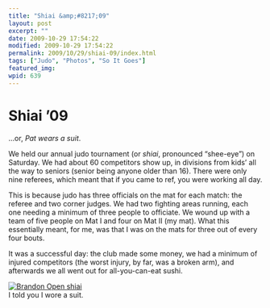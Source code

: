 ```yaml
---
title: "Shiai &amp;#8217;09"
layout: post
excerpt: ""
date: 2009-10-29 17:54:22
modified: 2009-10-29 17:54:22
permalink: 2009/10/29/shiai-09/index.html
tags: ["Judo", "Photos", "So It Goes"]
featured_img: 
wpid: 639
---
```


# Shiai &#8217;09

…or, *Pat wears a suit*.

We held our annual judo tournament (or *shiai*, pronounced “shee-eye”) on Saturday. We had about 60 competitors show up, in divisions from kids’ all the way to seniors (senior being anyone older than 16). There were only nine referees, which meant that if you came to ref, you were working all day.

This is because judo has three officials on the mat for each match: the referee and two corner judges. We had two fighting areas running, each one needing a minimum of three people to officiate. We wound up with a team of five people on Mat I and four on Mat II (my mat). What this essentially meant, for me, was that I was on the mats for three out of every four bouts.

It was a successful day: the club made some money, we had a minimum of injured competitors (the worst injury, by far, was a broken arm), and afterwards we all went out for all-you-can-eat sushi.

[![Brandon Open shiai](http://farm3.static.flickr.com/2592/4050962023_19e1909222.jpg)](http://www.flickr.com/photos/pj/4050962023/ "Brandon Open shiai by Patrick Johanneson, on Flickr")  
I told you I wore a suit.
